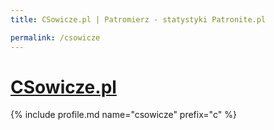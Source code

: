 ```yaml
---
title: CSowicze.pl | Patromierz - statystyki Patronite.pl

permalink: /csowicze
---
```


# [CSowicze.pl](https://patronite.pl/csowicze)

{% include profile.md name="csowicze" prefix="c" %}

